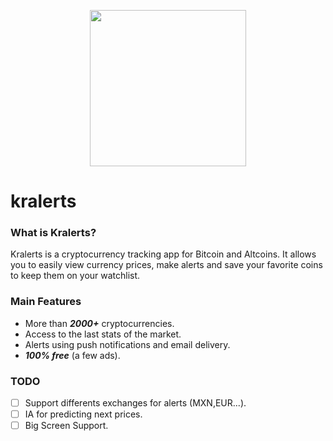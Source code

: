 <p align="center">

<a href="https://kralerts.valdez.cloud">
<img height="250" width="250" src="https://kralerts.valdez.cloud/assets/img/logo.png">
</a>
</p>

# kralerts
### What is Kralerts?
Kralerts is a cryptocurrency tracking app for Bitcoin and Altcoins. It allows you to easily view currency prices, make alerts and save your favorite coins to keep them on your watchlist.

### Main Features
* More than ***2000+*** cryptocurrencies.
* Access to the last stats of the market.
* Alerts using push notifications and email delivery.
* ***100% free*** (a few ads).

### TODO
- [ ] Support differents exchanges for alerts (MXN,EUR...).
- [ ] IA for predicting next prices.
- [ ] Big Screen Support.
